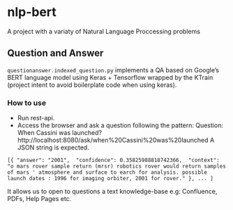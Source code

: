 # nlp-bert
A project with a variaty of Natural Language Proccessing problems

## Question and Answer
`questionanswer.indexed_question.py` implements a QA based on Google’s BERT language model using Keras + Tensorflow wrapped by the KTrain (project intent to avoid boilerplate code when using keras).

### How to use
- Run rest-api.
- Access the browser and ask a question following the pattern:
Question: When Cassini was launched?
http://localhost:8080/ask/when%20Cassini%20was%20launched
A JSON string is expected.

`[{
    "answer": "2001", 
    "confidence": 0.35825988818742366, 
    "context": "o mars rover sample return (mrsr) robotics rover would return samples of mars ' atmosphere and surface to earch for analysis. possible launch dates : 1996 for imaging orbiter, 2001 for rover."
  },
  ...
]
`

It allows us to open to questions a text knowledge-base e.g: Confluence, PDFs, Help Pages etc.